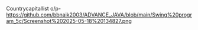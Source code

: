 Countrycapitallist o/p- https://github.com/bbnaik2003/ADVANCE_JAVA/blob/main/Swing%20program_5c/Screenshot%202025-05-18%20134827.png
